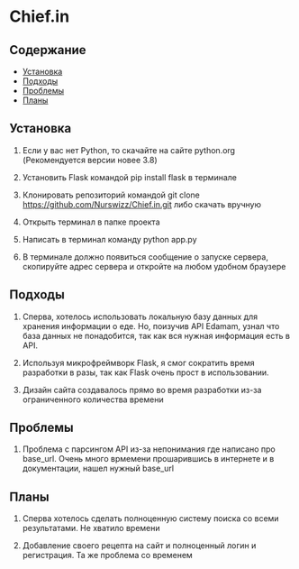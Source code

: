# Chief.in

## Содержание

- [Установка](#установка)
- [Подходы](#подходы)
- [Проблемы](#проблемы)
- [Планы](#планы)

## Установка

1. Если у вас нет Python, то скачайте на сайте python.org  (Рекомендуется версии новее 3.8)

2. Установить Flask командой pip install flask в терминале 

3. Клонировать репозиторий командой git clone https://github.com/Nurswizz/Chief.in.git либо скачать вручную

4. Открыть терминал в папке проекта

5. Написать в терминал команду python app.py

6. В терминале должно появиться сообщение о запуске сервера, скопируйте адрес сервера и откройте на любом удобном браузере


##  Подходы

1. Сперва, хотелось использовать локальную базу данных для хранения информации о еде. Но, поизучив API Edamam, узнал что база данных не понадобится,
так как вся нужная информация есть в API.

2. Используя микрофреймворк Flask, я смог сократить время разработки в разы, так как Flask очень прост в использовании.

3. Дизайн сайта создавалось прямо во время разработки из-за ограниченного количества времени


## Проблемы

1. Проблема с парсингом API из-за непонимания где написано про base_url. Очень много врмемени прошарившись в интернете и в документации, нашел нужный base_url


## Планы

1. Сперва хотелось сделать полноценную систему поиска со всеми результатами. Не хватило времени

2. Добавление своего рецепта на сайт и полноценный логин и регистрация. Та же проблема со временем
